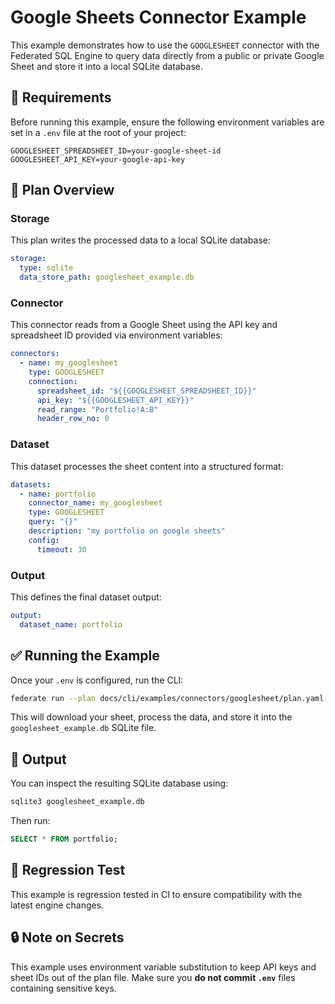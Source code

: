 # Google Sheets Connector Example

This example demonstrates how to use the `GOOGLESHEET` connector with the Federated SQL Engine to query data directly from a public or private Google Sheet and store it into a local SQLite database.

## 🔧 Requirements

Before running this example, ensure the following environment variables are set in a `.env` file at the root of your project:

```
GOOGLESHEET_SPREADSHEET_ID=your-google-sheet-id
GOOGLESHEET_API_KEY=your-google-api-key
```

## 📄 Plan Overview

### Storage

This plan writes the processed data to a local SQLite database:

```yaml
storage:
  type: sqlite
  data_store_path: googlesheet_example.db
```

### Connector

This connector reads from a Google Sheet using the API key and spreadsheet ID provided via environment variables:

```yaml
connectors:
  - name: my_googlesheet
    type: GOOGLESHEET
    connection:
      spreadsheet_id: "${{GOOGLESHEET_SPREADSHEET_ID}}"
      api_key: "${{GOOGLESHEET_API_KEY}}"
      read_range: "Portfolio!A:B"
      header_row_no: 0
```

### Dataset

This dataset processes the sheet content into a structured format:

```yaml
datasets:
  - name: portfolio
    connector_name: my_googlesheet
    type: GOOGLESHEET
    query: "{}"
    description: "my portfolio on google sheets"
    config:
      timeout: 30
```

### Output

This defines the final dataset output:

```yaml
output:
  dataset_name: portfolio
```

## ✅ Running the Example

Once your `.env` is configured, run the CLI:

```bash
federate run --plan docs/cli/examples/connectors/googlesheet/plan.yaml
```

This will download your sheet, process the data, and store it into the `googlesheet_example.db` SQLite file.

## 📁 Output

You can inspect the resulting SQLite database using:

```bash
sqlite3 googlesheet_example.db
```

Then run:

```sql
SELECT * FROM portfolio;
```

## 🧪 Regression Test

This example is regression tested in CI to ensure compatibility with the latest engine changes.

## 🔒 Note on Secrets

This example uses environment variable substitution to keep API keys and sheet IDs out of the plan file. Make sure you **do not commit `.env`** files containing sensitive keys.
